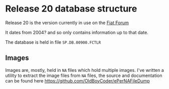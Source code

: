 # Release 20 database structure 

Release 20 is the version currently in use on the [Fiat Forum](https://www.fiatforum.com/)

It dates from 2004? and so only contains information up to that date.

The database is held in file `SP.DB.00900.FCTLR`

## Images

Images are, mostly, held in `NA` files which hold multiple images.  I've written a utility to extract the image files
from `NA` files, the source and documentation can be found here https://github.com/OldBoyCoder/ePerNAFileDump


